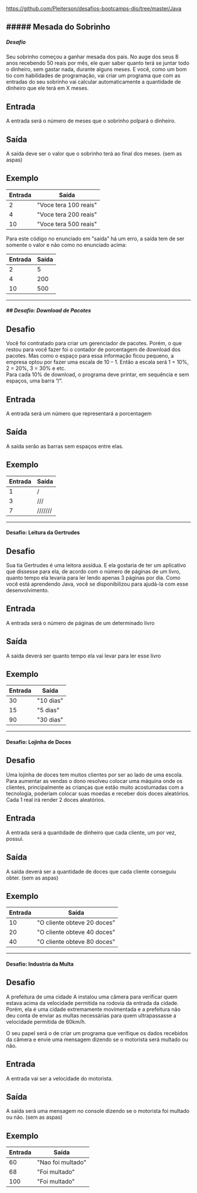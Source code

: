 https://github.com/Pleiterson/desafios-bootcamps-dio/tree/master/Java 

## ##### Mesada do Sobrinho

##### **Desafio**

Seu sobrinho começou a ganhar mesada dos pais. No auge dos seus 8 anos recebendo 50 reais por mês, ele quer saber quanto terá se juntar todo o dinheiro, sem gastar nada, durante alguns meses. E você, como um bom tio com habilidades de programação, vai criar um programa que com as entradas do seu sobrinho vai calcular automaticamente a quantidade de dinheiro que ele terá em X meses.

## **Entrada**

A entrada será o número de meses que o sobrinho polpará o dinheiro.

## **Saída**

A saída deve ser o valor que o sobrinho terá ao final dos meses. (sem as aspas)

## **Exemplo**

| Entrada | Saída                 |
| ------- | --------------------- |
| 2       | "Voce tera 100 reais" |
| 4       | "Voce tera 200 reais" |
| 10      | "Voce tera 500 reais" |

Para este código no enunciado em "saída" há um erro, a saída tem de ser somente o valor e não como no enunciado acima:

| Entrada | Saída |
| ------- | ----- |
| 2       | 5     |
| 4       | 200   |
| 10      | 500   |

---



##### ## Desafio: Download de Pacotes

## **Desafio**

Você foi contratado para criar um gerenciador de pacotes. Porém, o que restou para você fazer foi o contador de porcentagem de download dos pacotes. Mas como o espaço para essa informação ficou pequeno, a empresa optou por fazer uma escala de 10 – 1. Então a escala será 1 = 10%, 2 = 20%, 3 = 30% e etc.  
Para cada 10% de download, o programa deve printar, em sequência e sem espaços, uma barra “/”.

## **Entrada**

A entrada será um número que representará a porcentagem

## **Saída**

A saída serão as barras sem espaços entre elas. 

## **Exemplo**

| Entrada | Saída   |
| ------- | ------- |
| 1       | /       |
| 3       | ///     |
| 7       | /////// |

---

#### Desafio: Leitura da Gertrudes

## **Desafio**

Sua tia Gertrudes é uma leitora assídua. E ela gostaria de ter um aplicativo que dissesse para ela, de acordo com o número de páginas de um livro, quanto tempo ela levaria para ler lendo apenas 3 páginas por dia. Como você está aprendendo Java, você se disponibilizou para ajudá-la com esse desenvolvimento.

## **Entrada**

A entrada será o número de páginas de um determinado livro

## **Saída**

A saída deverá ser quanto tempo ela vai levar para ler esse livro

## **Exemplo**

| Entrada | Saída     |
| ------- | --------- |
| 30      | "10 dias" |
| 15      | "5 dias"  |
| 90      | "30 dias" |

----



#### Desafio: Lojinha de Doces

## **Desafio**

Uma lojinha de doces tem muitos clientes por ser ao lado de uma escola. Para aumentar as vendas o dono resolveu colocar uma máquina onde os clientes, principalmente as crianças que estão muito acostumadas com a tecnologia, poderiam colocar suas moedas e receber dois doces aleatórios. Cada 1 real irá render 2 doces aleatórios.

## **Entrada**

A entrada será a quantidade de dinheiro que cada cliente, um por vez, possui.

## **Saída**

A saída deverá ser a quantidade de doces que cada cliente conseguiu obter. (sem as aspas)

## **Exemplo**

| Entrada | Saída                       |
| ------- | --------------------------- |
| 10      | "O cliente obteve 20 doces" |
| 20      | "O cliente obteve 40 doces" |
| 40      | "O cliente obteve 80 doces" |

----

#### Desafio: Industria da Multa

## **Desafio**

A prefeitura de uma cidade A instalou uma câmera para verificar quem estava acima da velocidade permitida na rodovia da entrada da cidade. Porém, ela é uma cidade extremamente movimentada e a prefeitura não deu conta de enviar as multas necessárias para quem ultrapassasse a velocidade permitida de 60km/h.

O seu papel será o de criar um programa que verifique os dados recebidos da câmera e envie uma mensagem dizendo se o motorista será multado ou não.

## **Entrada**

A entrada vai ser a velocidade do motorista.

## **Saída**

A saída será uma mensagem no console dizendo se o motorista foi multado ou não. (sem as aspas)

## **Exemplo**

| Entrada | Saída             |
| ------- | ----------------- |
| 60      | "Nao foi multado" |
| 68      | "Foi multado"     |
| 100     | "Foi multado"     |
